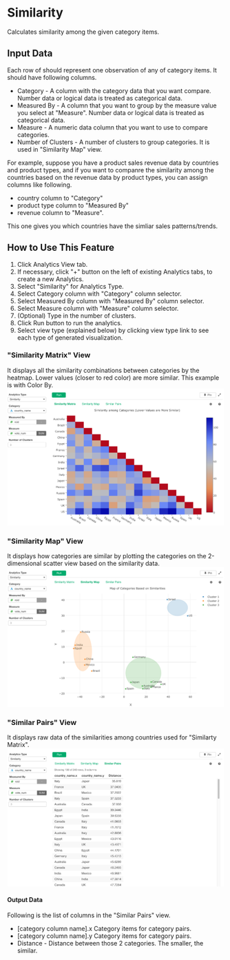 # Similarity
Calculates similarity among the given category items.

## Input Data
Each row of should represent one observation of any of category items. It should have following columns.

* Category - A column with the category data that you want compare. Number data or logical data is treated as categorical data.
* Measured By - A column that you want to group by the measure value you select at "Measure". Number data or logical data is treated as categorical data.
* Measure - A numeric data column that you want to use to compare categories.  
* Number of Clusters - A number of clusters to group categories. It is used in "Similarity Map" view. 

For example, suppose you have a product sales revenue data by countries and product types, and if you want to companre the similarity among the countries based on the revenue data by product types, you can assign columns like following.

* country column to "Category"
* product type column to "Measured By" 
* revenue column to "Measure".  

This one gives you which countries have the simliar sales patterns/trends.


## How to Use This Feature
1. Click Analytics View tab.
2. If necessary, click "+" button on the left of existing Analytics tabs, to create a new Analytics.
3. Select "Similarity" for Analytics Type.
4. Select Category column with "Category" column selector.
5. Select Measured By column with "Measured By" column selector.
6. Select Measure column with "Measure" column selector.
7. (Optional) Type in the number of clusters. 
8. Click Run button to run the analytics.
9. Select view type (explained below) by clicking view type link to see each type of generated visualization.

### "Similarity Matrix" View
It displays all the similarity combinations between categories by the heatmap. Lower values (closer to red color) are more similar.
This example is with Color By.
![](images/similarity1.png)
  

### "Similarity Map" View
It displays how categories are similar by plotting the categories on the 2-dimensional scatter view based on the similarity data. 
![](images/similarity2.png)

### "Similar Pairs" View
It displays raw data of the similarities among countries used for "Similarty Matrix". 
![](images/similarity3.png)

#### Output Data
Following is the list of columns in the "Similar Pairs" view.
* [category column name].x Category items for category pairs.  
* [category column name].y Category items for category pairs.  
* Distance - Distance between those 2 categories. The smaller, the similar.
